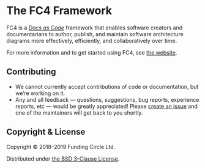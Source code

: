 # The FC4 Framework

FC4 is a [_Docs as Code_][docs-as-code] framework that enables software creators and documentarians
to author, publish, and maintain software architecture diagrams more effectively, efficiently, and
collaboratively over time.

For more information and to get started using FC4, see [the website][website].

## Contributing

* We cannot currently accept contributions of code or documentation, but we’re working on it.
* Any and all feedback — questions, suggestions, bug reports, experience reports, etc — would be
  greatly appreciated! Please [create an issue][new-issue] and one of the maintainers will get back
  to you shortly.

## Copyright & License

Copyright © 2018–2019 Funding Circle Ltd.

Distributed under [the BSD 3-Clause License](LICENSE).

[docs-as-code]: https://www.writethedocs.org/guide/docs-as-code/
[new-issue]: https://github.com/FundingCircle/fc4-framework/issues/new
[website]: https://fundingcircle.github.io/fc4-framework/
